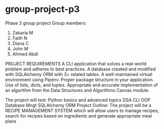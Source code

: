 # group-project-p3
Phase 3 group project
Group members:
1. Zakaria M
2. Faith N
3. Diana C
4. John M
5. Ahmed Abdi
   
PROJECT REQUIREMENTS
A CLI application that solves a real-world problem and adheres to best practices.
A database created and modified with SQLAlchemy ORM with 3+ related tables.
A well-maintained virtual environment using Pipenv.
Proper package structure in your application.
Use of lists, dicts, and tuples.
Appropriate and accurate implementation of an algorithm from the Data Structures and Algorithms Canvas module.

The project will test:
Python basics and advanced topics
DSA
CLI
OOP
Database Mngt
SQLAlchemy ORM
Project Outline:
The project will be a RECIPE MANAGEMENT SYSTEM which will allow users to manage recipes, search for recipes based on ingredients and generate appropriate meal plans

